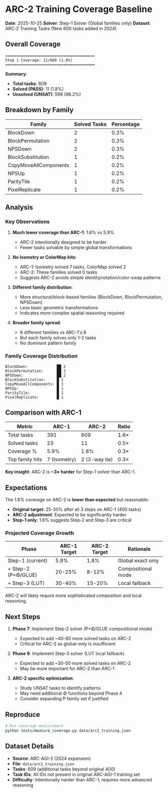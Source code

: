 # ARC-2 Training Coverage Baseline

**Date**: 2025-10-25
**Solver**: Step-1 Solver (Global families only)
**Dataset**: ARC-2 Training Tasks (New 600 tasks added in 2024)

## Overall Coverage

```
========================================
Step 1 Coverage: 11/609 (1.8%)
========================================
```

**Summary**:
- **Total tasks**: 609
- **Solved (PASS)**: 11 (1.8%)
- **Unsolved (UNSAT)**: 598 (98.2%)

## Breakdown by Family

| Family | Solved Tasks | Percentage |
|--------|--------------|------------|
| BlockDown | 2 | 0.3% |
| BlockPermutation | 2 | 0.3% |
| NPSDown | 2 | 0.3% |
| BlockSubstitution | 1 | 0.2% |
| CopyMoveAllComponents | 1 | 0.2% |
| NPSUp | 1 | 0.2% |
| ParityTile | 1 | 0.2% |
| PixelReplicate | 1 | 0.2% |

## Analysis

### Key Observations

1. **Much lower coverage than ARC-1**: 1.8% vs 5.9%
   - ARC-2 intentionally designed to be harder
   - Fewer tasks solvable by simple global transformations

2. **No Isometry or ColorMap hits**:
   - ARC-1: Isometry solved 7 tasks, ColorMap solved 2
   - ARC-2: These families solved 0 tasks
   - Suggests ARC-2 avoids simple identity/rotation/color-swap patterns

3. **Different family distribution**:
   - More structural/block-based families (BlockDown, BlockPermutation, NPSDown)
   - Less basic geometric transformations
   - Indicates more complex spatial reasoning required

4. **Broader family spread**:
   - 8 different families vs ARC-1's 8
   - But each family solves only 1-2 tasks
   - No dominant pattern family

### Family Coverage Distribution

```
BlockDown:             ██ 2
BlockPermutation:      ██ 2
NPSDown:               ██ 2
BlockSubstitution:     █ 1
CopyMoveAllComponents: █ 1
NPSUp:                 █ 1
ParityTile:            █ 1
PixelReplicate:        █ 1
```

## Comparison with ARC-1

| Metric | ARC-1 | ARC-2 | Ratio |
|--------|-------|-------|-------|
| Total tasks | 391 | 609 | 1.6× |
| Solved tasks | 23 | 11 | 0.5× |
| Coverage % | 5.9% | 1.8% | 0.3× |
| Top family hits | 7 (Isometry) | 2 (3-way tie) | 0.3× |

**Key insight**: ARC-2 is **~3× harder** for Step-1 solver than ARC-1.

## Expectations

The 1.8% coverage on ARC-2 is **lower than expected** but reasonable:

- **Original target**: 25-30% after all 3 steps on ARC-1 (400 tasks)
- **ARC-2 adjustment**: Expected to be significantly harder
- **Step-1 only**: 1.8% suggests Step-2 and Step-3 are critical

### Projected Coverage Growth

| Phase | ARC-1 Target | ARC-2 Target | Rationale |
|-------|--------------|--------------|-----------|
| Step-1 (current) | 5.9% | 1.8% | Global exact only |
| + Step-2 (P+Φ/GLUE) | 20-25% | 8-12% | Compositional mode |
| + Step-3 (LUT) | 30-40% | 15-20% | Local fallback |

ARC-2 will likely require more sophisticated composition and local reasoning.

## Next Steps

1. **Phase 7**: Implement Step-2 solver (P+Φ/GLUE compositional mode)
   - Expected to add ~40-60 more solved tasks on ARC-2
   - Critical for ARC-2 as global-only is insufficient

2. **Phase 9**: Implement Step-3 solver (LUT local fallback)
   - Expected to add ~30-50 more solved tasks on ARC-2
   - May be more important for ARC-2 than ARC-1

3. **ARC-2 specific optimization**:
   - Study UNSAT tasks to identify patterns
   - May need additional Φ functions beyond Phase 4
   - Consider expanding P family set if justified

## Reproduce

```bash
# Run coverage measurement
python tests/measure_coverage.py data/arc2_training.json
```

## Dataset Details

- **Source**: ARC-AGI-2 (2024 expansion)
- **File**: `data/arc2_training.json`
- **Tasks**: 609 (additional tasks beyond original 400)
- **Task IDs**: All IDs not present in original ARC-AGI-1 training set
- **Difficulty**: Intentionally harder than ARC-1, requires more advanced reasoning
